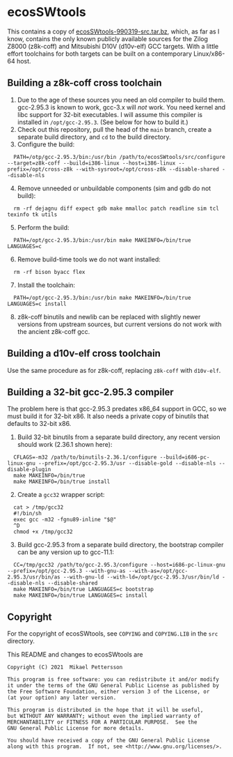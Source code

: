 # ecosSWtools

This contains a copy of [ecosSWtools-990319-src.tar.bz](https://gcc.gnu.org/pub/ecos/releases/ecos-1.2.1/ecosSWtools-990319-src.tar.bz),
which, as far as I know, contains the only known publicly available sources for the Zilog Z8000 (z8k-coff) and Mitsubishi D10V (d10v-elf)
GCC targets. With a little effort toolchains for both targets can be built on a contemporary Linux/x86-64 host.

## Building a z8k-coff cross toolchain

1. Due to the age of these sources you need an old compiler to build them. gcc-2.95.3 is known to work, gcc-3.x will _not_ work.
   You need kernel and libc support for 32-bit executables.
   I will assume this compiler is installed in `/opt/gcc-2.95.3`. (See below for how to build it.)
2. Check out this repository, pull the head of the `main` branch, create a separate build directory, and `cd` to the build directory.
3. Configure the build:

```
  PATH=/otp/gcc-2.95.3/bin:/usr/bin /path/to/ecosSWtools/src/configure --target=z8k-coff --build=i386-linux --host=i386-linux --prefix=/opt/cross-z8k --with-sysroot=/opt/cross-z8k --disable-shared --disable-nls
```

4. Remove unneeded or unbuildable components (sim and gdb do not build):

```
  rm -rf dejagnu diff expect gdb make mmalloc patch readline sim tcl texinfo tk utils
```

5. Perform the build:

```
  PATH=/opt/gcc-2.95.3/bin:/usr/bin make MAKEINFO=/bin/true LANGUAGES=c
```

6. Remove build-time tools we do not want installed:

```
  rm -rf bison byacc flex
```

7. Install the toolchain:

```
  PATH=/opt/gcc-2.95.3/bin:/usr/bin make MAKEINFO=/bin/true LANGUAGES=c install
```

8. z8k-coff binutils and newlib can be replaced with slightly newer versions from upstream sources, but
   current versions do not work with the ancient z8k-coff gcc.

## Building a d10v-elf cross toolchain

Use the same procedure as for z8k-coff, replacing `z8k-coff` with `d10v-elf`.

## Building a 32-bit gcc-2.95.3 compiler

The problem here is that gcc-2.95.3 predates x86_64 support in GCC, so we must build it for 32-bit x86.
It also needs a private copy of binutils that defaults to 32-bit x86.

1. Build 32-bit binutils from a separate build directory, any recent version should work (2.36.1 shown here):

```
  CFLAGS=-m32 /path/to/binutils-2.36.1/configure --build=i686-pc-linux-gnu --prefix=/opt/gcc-2.95.3/usr --disable-gold --disable-nls --disable-plugin
  make MAKEINFO=/bin/true
  make MAKEINFO=/bin/true install
```

2. Create a `gcc32` wrapper script:

```
  cat > /tmp/gcc32
  #!/bin/sh
  exec gcc -m32 -fgnu89-inline "$@"
  ^D
  chmod +x /tmp/gcc32
```

3. Build gcc-2.95.3 from a separate build directory, the bootstrap compiler can be any version up to gcc-11.1:

```
  CC=/tmp/gcc32 /path/to/gcc-2.95.3/configure --host=i686-pc-linux-gnu --prefix=/opt/gcc-2.95.3 --with-gnu-as --with-as=/opt/gcc-2.95.3/usr/bin/as --with-gnu-ld --with-ld=/opt/gcc-2.95.3/usr/bin/ld --disable-nls --disable-shared
  make MAKEINFO=/bin/true LANGUAGES=c bootstrap
  make MAKEINFO=/bin/true LANGUAGES=c install
```

## Copyright

For the copyright of ecosSWtools, see `COPYING` and `COPYING.LIB` in the `src` directory.

This README and changes to ecosSWtools are

    Copyright (C) 2021  Mikael Pettersson

    This program is free software: you can redistribute it and/or modify
    it under the terms of the GNU General Public License as published by
    the Free Software Foundation, either version 3 of the License, or
    (at your option) any later version.

    This program is distributed in the hope that it will be useful,
    but WITHOUT ANY WARRANTY; without even the implied warranty of
    MERCHANTABILITY or FITNESS FOR A PARTICULAR PURPOSE.  See the
    GNU General Public License for more details.

    You should have received a copy of the GNU General Public License
    along with this program.  If not, see <http://www.gnu.org/licenses/>.
